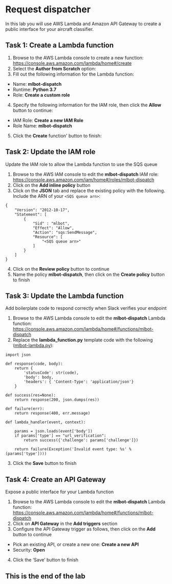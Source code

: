 # Request dispatcher
In this lab you will use AWS Lambda and Amazon API Gateway to create a public interface for your aircraft classifier.

## Task 1: Create a Lambda function
1. Browse to the AWS Lambda console to create a new function: https://console.aws.amazon.com/lambda/home#/create
2. Select the **Author from Scratch** option:
3. Fill out the following information for the Lambda function:
* Name: **mlbot-dispatch**
* Runtime: **Python 3.7**
* Role: **Create a custom role**
4. Specify the following information for the IAM role, then click the **Allow** button to continue:
* IAM Role: **Create a new IAM Role**
* Role Name: **mlbot-dispatch**
5. Click the **Create** function' button to finish:

## Task 2: Update the IAM role
Update the IAM role to allow the Lambda function to use the SQS queue
1. Browse to the AWS IAM console to edit the **mlbot-dispatch** IAM role: https://console.aws.amazon.com/iam/home#/roles/mlbot-dispatch
2. Click on the **Add inline policy** button
3. Click on the **JSON** tab and replace the existing policy with the following. Include the ARN of your ```<SQS queue arn>```:

```
{
    "Version": "2012-10-17",
    "Statement": [
        {
            "Sid" : "mlbot",
            "Effect": "Allow",
            "Action": "sqs:SendMessage",
            "Resource": [
                "<SQS queue arn>"
            ]
        }
    ]
}
```
4. Click on the **Review policy** button to continue
5. Name the policy **mlbot-dispatch**, then click on the **Create policy** button to finish

## Task 3: Update the Lambda function
Add boilerplate code to respond correctly when Slack verifies your endpoint 
1. Browse to the AWS Lambda console to edit the **mlbot-dispatch** Lambda function: https://console.aws.amazon.com/lambda/home#/functions/mlbot-dispatch
2. Replace the **lambda_function.py** template code with the following ([mlbot-lambda.py](mlbot-lambda.py)):
```
import json
 
def response(code, body):
    return {
        'statusCode': str(code),
        'body': body,
        'headers': { 'Content-Type': 'application/json'}
    }
 
def success(res=None):
    return response(200, json.dumps(res))
 
def failure(err):
    return response(400, err.message)
 
def lambda_handler(event, context):
 
    params = json.loads(event['body'])
    if params['type'] == "url_verification":
        return success({'challenge': params['challenge']})
        
    return failure(Exception('Invalid event type: %s' % (params['type'])))
```
3. Click the **Save** button to finish

## Task 4: Create an API Gateway
Expose a public interface for your Lambda function
1. Browse to the AWS Lambda console to edit the **mlbot-dispatch** Lambda function: https://console.aws.amazon.com/lambda/home#/functions/mlbot-dispatch
2. Click on **API Gateway** in the **Add triggers** section
3. Configure the API Gateway trigger as follows, then click on the **Add** button to continue
* Pick an existing API, or create a new one: **Create a new API**
* Security: **Open**
4. Click the ‘Save’ button to finish

## This is the end of the lab
